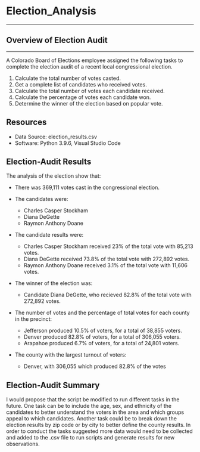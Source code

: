 # Election_Analysis
----------------------------
## Overview of Election Audit
------------------------------
A Colorado Board of Elections employee assigned the following tasks to complete the election audit of a recent local congressional election.

1. Calculate the total number of votes casted.
2. Get a complete list of candidates who received votes.
3. Calculate the total number of votes each candidate received.
4. Calculate the percentage of votes each candidate won.
5. Determine the winner of the election based on popular vote.

## Resources
- Data Source: election_results.csv 
- Software: Python 3.9.6, Visual Studio Code

## Election-Audit Results
The analysis of the election show that:
- There was 369,111 votes cast in the congressional election.

- The candidates were:
    - Charles Casper Stockham
    - Diana DeGette
    - Raymon Anthony Doane

- The candidate results were:
    - Charles Casper Stockham received 23% of the total vote with 85,213 votes.
    - Diana DeGette received 73.8% of the total vote with 272,892 votes.
    - Raymon Anthony Doane received 3.1% of the total vote with 11,606 votes.

- The winner of the election was:
    - Candidate Diana DeGette, who recieved 82.8% of the total vote with 272,892 votes.

- The number of votes and the percentage of total votes for each county in the precinct:
    - Jefferson produced 10.5% of voters, for a total of 38,855 voters.
    - Denver produced 82.8% of voters, for a total of 306,055 voters.
    - Arapahoe produced 6.7% of voters, for a total of 24,801 voters.

- The county with the largest turnout of voters:
    - Denver, with 306,055 which produced 82.8% of the votes   

## Election-Audit Summary

I would propose that the script be modified to run different tasks in the future. One task can be to include the age, sex, and ethnicity of the candidates to better understand the voters in the area and which groups appeal to which candidates. Another task could be to break down the election results by zip code or by city to better define the county results. In order to conduct the tasks suggested more data would need to be collected and added to the .csv file to run scripts and generate results for new observations.



